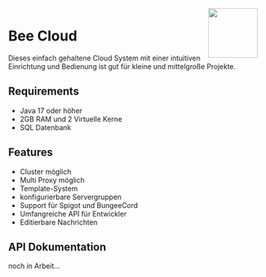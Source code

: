 <img align="right" width="100" height="100" src="https://i.imgur.com/RX6FTHY.png">

# Bee Cloud
Dieses einfach gehaltene Cloud System mit einer intuitiven Einrichtung und Bedienung ist gut für kleine und mittelgroße Projekte.

## Requirements

- Java 17 oder höher
- 2GB RAM und 2 Virtuelle Kerne
- SQL Datenbank 

## Features

- Cluster möglich
- Multi Proxy möglich
- Template-System
- konfigurierbare Servergruppen
- Support für Spigot und BungeeCord
- Umfangreiche API für Entwickler
- Editierbare Nachrichten

## API Dokumentation
noch in Arbeit...
